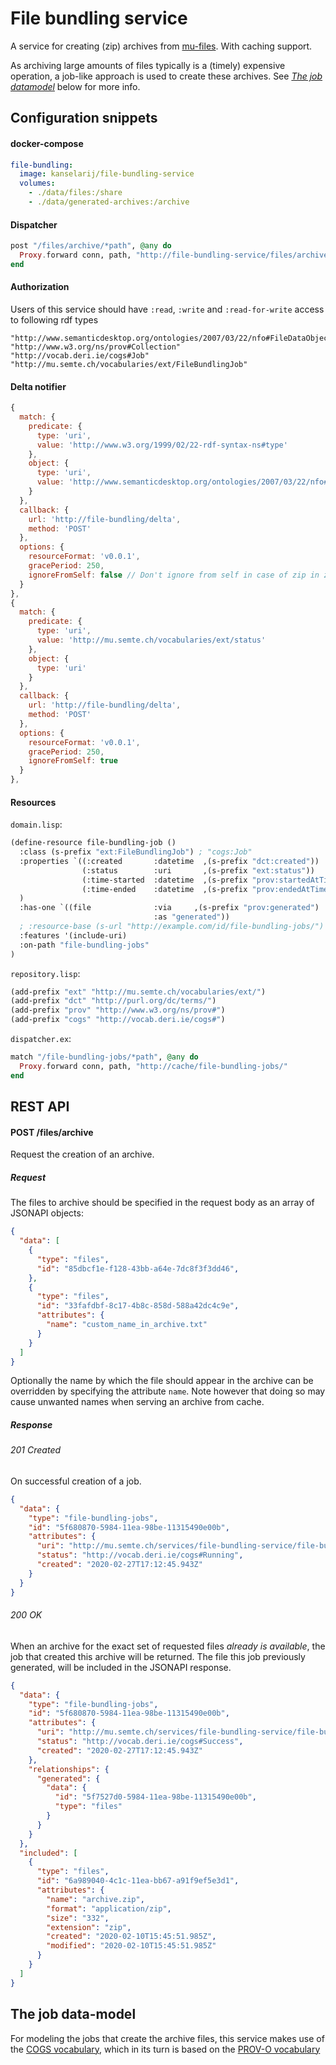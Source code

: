 # File bundling service
A service for creating (zip) archives from [mu-files](https://github.com/mu-semtech/file-service). With caching support.

As archiving large amounts of files typically is a (timely) expensive operation, a job-like approach is used to create these archives. See [*The job datamodel*](#The-job-data-model) below for more info.

## Configuration snippets

#### docker-compose

```yml
file-bundling:
  image: kanselarij/file-bundling-service
  volumes:
    - ./data/files:/share
    - ./data/generated-archives:/archive
```

#### Dispatcher

```elixir
post "/files/archive/*path", @any do
  Proxy.forward conn, path, "http://file-bundling-service/files/archive/"
end
```

#### Authorization

Users of this service should have `:read`, `:write` and `:read-for-write` access to following rdf types
```
"http://www.semanticdesktop.org/ontologies/2007/03/22/nfo#FileDataObject"
"http://www.w3.org/ns/prov#Collection"
"http://vocab.deri.ie/cogs#Job"
"http://mu.semte.ch/vocabularies/ext/FileBundlingJob"
```

#### Delta notifier

```js
{
  match: {
    predicate: {
      type: 'uri',
      value: 'http://www.w3.org/1999/02/22-rdf-syntax-ns#type'
    },
    object: {
      type: 'uri',
      value: 'http://www.semanticdesktop.org/ontologies/2007/03/22/nfo#FileDataObject'
    }
  },
  callback: {
    url: 'http://file-bundling/delta',
    method: 'POST'
  },
  options: {
    resourceFormat: 'v0.0.1',
    gracePeriod: 250,
    ignoreFromSelf: false // Don't ignore from self in case of zip in zip
  }
},
{
  match: {
    predicate: {
      type: 'uri',
      value: 'http://mu.semte.ch/vocabularies/ext/status'
    },
    object: {
      type: 'uri'
    }
  },
  callback: {
    url: 'http://file-bundling/delta',
    method: 'POST'
  },
  options: {
    resourceFormat: 'v0.0.1',
    gracePeriod: 250,
    ignoreFromSelf: true
  }
},
```

#### Resources

`domain.lisp`:
```lisp
(define-resource file-bundling-job ()
  :class (s-prefix "ext:FileBundlingJob") ; "cogs:Job"
  :properties `((:created       :datetime  ,(s-prefix "dct:created"))
                (:status        :uri       ,(s-prefix "ext:status"))
                (:time-started  :datetime  ,(s-prefix "prov:startedAtTime"))
                (:time-ended    :datetime  ,(s-prefix "prov:endedAtTime"))
  )
  :has-one `((file              :via     ,(s-prefix "prov:generated")
                                :as "generated"))
  ; :resource-base (s-url "http://example.com/id/file-bundling-jobs/")
  :features '(include-uri)
  :on-path "file-bundling-jobs"
)
```

`repository.lisp`:
```lisp
(add-prefix "ext" "http://mu.semte.ch/vocabularies/ext/")
(add-prefix "dct" "http://purl.org/dc/terms/")
(add-prefix "prov" "http://www.w3.org/ns/prov#")
(add-prefix "cogs" "http://vocab.deri.ie/cogs#")
```

`dispatcher.ex`:
```elixir
match "/file-bundling-jobs/*path", @any do
  Proxy.forward conn, path, "http://cache/file-bundling-jobs/"
end
```

## REST API
#### POST /files/archive
Request the creation of an archive.

##### Request
The files to archive should be specified in the request body as an array of JSONAPI objects:
```json
{
  "data": [
    {
      "type": "files",
      "id": "85dbcf1e-f128-43bb-a64e-7dc8f3f3dd46",
    },
    {
      "type": "files",
      "id": "33fafdbf-8c17-4b8c-858d-588a42dc4c9e",
      "attributes": {
        "name": "custom_name_in_archive.txt"
      }
    }
  ]
}
```
Optionally the name by which the file should appear in the archive can be overridden by specifying the attribute `name`.
Note however that doing so may cause unwanted names when serving an archive from cache.

##### Response
###### 201 Created
On successful creation of a job.

```json
{
  "data": {
    "type": "file-bundling-jobs",
    "id": "5f680870-5984-11ea-98be-11315490e00b",
    "attributes": {
      "uri": "http://mu.semte.ch/services/file-bundling-service/file-bundling-jobs/5f680870-5984-11ea-98be-11315490e00b",
      "status": "http://vocab.deri.ie/cogs#Running",
      "created": "2020-02-27T17:12:45.943Z"
    }
  }
}
```

###### 200 OK
When an archive for the exact set of requested files *already is available*, the job that created this archive will be returned. The file this job previously generated, will be included in the JSONAPI response.

```json
{
  "data": {
    "type": "file-bundling-jobs",
    "id": "5f680870-5984-11ea-98be-11315490e00b",
    "attributes": {
      "uri": "http://mu.semte.ch/services/file-bundling-service/file-bundling-jobs/5f680870-5984-11ea-98be-11315490e00b",
      "status": "http://vocab.deri.ie/cogs#Success",
      "created": "2020-02-27T17:12:45.943Z"
    },
    "relationships": {
      "generated": {
        "data": {
          "id": "5f7527d0-5984-11ea-98be-11315490e00b",
          "type": "files"
        }
      }
    }
  },
  "included": [
    {
      "type": "files",
      "id": "6a989040-4c1c-11ea-bb67-a91f9ef5e3d1",
      "attributes": {
        "name": "archive.zip",
        "format": "application/zip",
        "size": "332",
        "extension": "zip",
        "created": "2020-02-10T15:45:51.985Z",
        "modified": "2020-02-10T15:45:51.985Z"
      }
    }
  ]
}
```
## The job data-model

For modeling the jobs that create the archive files, this service makes use of the [COGS vocabulary](http://vocab.deri.ie/cogs#Job), which in its turn is based on the [PROV-O vocabulary](https://www.w3.org/TR/2013/REC-prov-o-20130430/#prov-o-at-a-glance)
